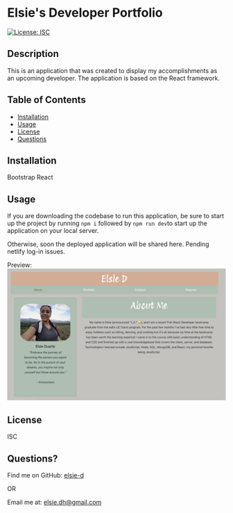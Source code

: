 # Elsie's Developer Portfolio 
[![License: ISC](https://img.shields.io/badge/License-ISC-blue.svg)](https://opensource.org/licenses/ISC)


    
## Description
This is an application that was created to display my accomplishments as an upcoming developer. The application is based on the React framework. 
            
## Table of Contents
            
- [Installation](#installation)
- [Usage](#usage)
- [License](#license)       
- [Questions](#questions)
            
## Installation
Bootstrap
React
            
            
## Usage
If you are downloading the codebase to run this application, be sure to start up the project by running `npm i` followed by `npm run dev`to start up the application on your local server. 

Otherwise, soon the deployed application will be shared here. Pending netlify log-in issues. 

Preview:
![screenshot](./public/assets/Screenshot%202024-03-20%20at%209.32.32%20PM.png)



## License
ISC
            
            
## Questions?
Find me on GitHub: <a href="https://github.com/elsie-d" target="_blank">elsie-d</a>
            
OR
            
Email me at: <a href="mailto:elsie.dh@gmail.com" target="_blank">elsie.dh@gmail.com</a>